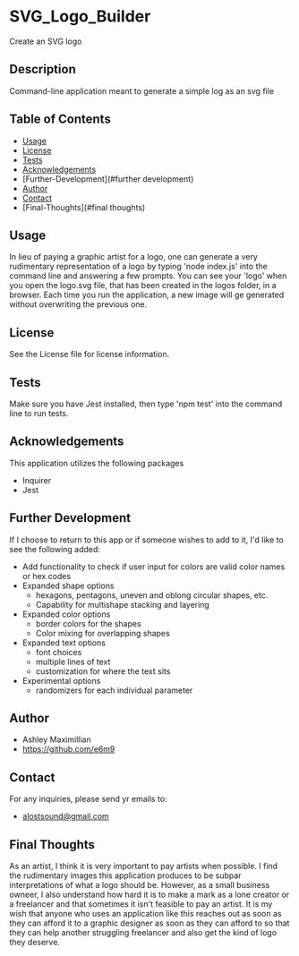 # SVG_Logo_Builder
Create an SVG logo

## Description
Command-line application meant to generate a simple log as an svg file

## Table of Contents

- [Usage](#usage)
- [License](#license)
- [Tests](#tests)
- [Acknowledgements](#acknowledgements)
- [Further-Development](#further development)
- [Author](#author)
- [Contact](#contact)
- [Final-Thoughts](#final thoughts)

## Usage
In lieu of paying a graphic artist for a logo, one can generate a very rudimentary representation of a logo by typing 'node index.js' into the command line and answering a few prompts. You can see your 'logo' when you open the logo.svg file, that has been created in the logos folder, in a browser. Each time you run the application, a new image will ge generated without overwriting the previous one.



## License
See the License file for license information.

## Tests
Make sure you have Jest installed, then type 'npm test' into the command line to run tests.

## Acknowledgements
This application utilizes the following packages

- Inquirer
- Jest

## Further Development
If I choose to return to this app or if someone wishes to add to it, I'd like to see the following added:

- Add functionality to check if user input for colors are valid color names or hex codes
- Expanded shape options
  - hexagons, pentagons, uneven and oblong circular shapes, etc.
  - Capability for multishape stacking and layering
- Expanded color options
  - border colors for the shapes
  - Color mixing for overlapping shapes
- Expanded text options
  - font choices
  - multiple lines of text
  - customization for where the text sits
- Experimental options
  - randomizers for each individual parameter

## Author

- Ashley Maximillian
- https://github.com/e6m9

## Contact
For any inquiries, please send yr emails to:

- alostsound@gmail.com

## Final Thoughts
As an artist, I think it is very important to pay artists when possible. I find the rudimentary images this application produces to be subpar interpretations of what a logo should be. However, as a small business owneer, I also understand how hard it is to make a mark as a lone creator or a freelancer and that sometimes it isn't feasible to pay an artist. It is my wish that anyone who uses an application like this reaches out as soon as they can afford it to a graphic designer as soon as they can afford to so that they can help another struggling freelancer and also get the kind of logo they deserve.
